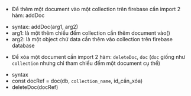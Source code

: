 - Để thêm một document vào một collection trên firebase cần import 2 hàm: addDoc

* syntax: addDoc(arg1, arg2)
* arg1: là một thêm chiếu đếm collection cần thêm document vào()
* arg2: là một object chứ data cần thêm vào collection trên firebase database

- Để xóa một document cần import 2 hàm: `deleteDoc`, `doc`
  (`doc` giống như `collection` nhưng chỉ tham chiếu đếm một document cụ thể)

* syntax
* const docRef = doc(db, `collection_name`, id_cần_xóa)
* deleteDoc(docRef)
